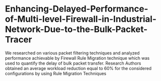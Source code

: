 # Enhancing-Delayed-Performance-of-Multi-level-Firewall-in-Industrial-Network-Due-to-the-Bulk-Packet-Tracer
We researched on various packet filtering techniques and analyzed performance achievable by  Firewall Rule Migration technique which was used to quantify the delay of bulk packet transfer.  Research Authors obtained an average workload reduction equal to 60% for the considered configurations by using Rule Migration  Techniques
